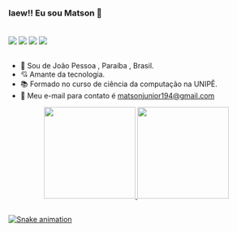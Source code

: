### Iaew!! Eu sou Matson 👋<br><br>

 <div>
    <a href="https://instagram.com/matsonjr_83" target="_blank"><img src="https://img.shields.io/badge/-Instagram-%23E4405F?style=for-the-badge&logo=instagram&logoColor=white" target="_blank"></a>
 <a href="https://discord.com/channels/1024805093993893958/1024805093993893961" target="_blank"><img src="https://img.shields.io/badge/Discord-7289DA?style=for-the-badge&logo=discord&logoColor=white" target="_blank"></a> 
  <a href = "mailto:matsonjuniorti@gmail.com"><img src="https://img.shields.io/badge/-Gmail-%23333?style=for-the-badge&logo=gmail&logoColor=white" target="_blank"></a>
  <a href="https://www.linkedin.com/in/matson-leite-55952a212/" target="_blank"><img src="https://img.shields.io/badge/-LinkedIn-%230077B5?style=for-the-badge&logo=linkedin&logoColor=white" target="_blank"></a> 
  
  ##
  
 </div>
 
- 📍 Sou de João Pessoa , Paraíba , Brasil.
- 💘 Amante da tecnologia.
- 📚 Formado no curso de ciência da computação na UNIPÊ.
- 📧 Meu e-mail para contato é matsonjunior194@gmail.com

<div align="center">
  <a href="https://github.com/matson83">
  <img height="180em" src="https://github-readme-stats.vercel.app/api?username=matson83&show_icons=true&theme=tokyonight&include_all_commits=true&count_private=true"/>
  <img height="180em" src="https://github-readme-stats.vercel.app/api/top-langs/?username=matson83&layout=compact&langs_count=7&theme=tokyonight"/>
</div>


##

<div> 
  
  ![Snake animation](https://github.com/matson83/matson83/blob/output/github-contribution-grid-cobra.svg)

 
</div>
